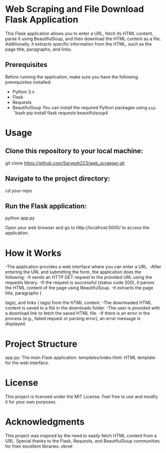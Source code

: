 # Web Scraping and File Download Flask Application

This Flask application allows you to enter a URL, fetch its HTML content, parse it using BeautifulSoup, and then download the HTML content as a file. Additionally, it extracts specific information from the HTML, such as the page title, paragraphs, and links.

## Prerequisites
Before running the application, make sure you have the following prerequisites installed:
- Python 3.x
- Flask
- Requests
- BeautifulSoup
You can install the required Python packages using `pip`:
``bash
pip install flask requests beautifulsoup4

# Usage
## Clone this repository to your local machine:
 git clone https://github.com/Sarvesh223/web_scrapper.git

## Navigate to the project directory:
 cd your-repo
## Run the Flask application:
 python app.py

Open your web browser and go to http://localhost:5000/ to access the application.
# How it Works
-The application provides a web interface where you can enter a URL.
-After entering the URL and submitting the form, the application does the following:
-It sends an HTTP GET request to the provided URL using the requests library.
-If the request is successful (status code 200), it parses the HTML content of the page using BeautifulSoup.
-It extracts the page title, paragraphs (<p> tags), and links (<a> tags) from the HTML content.
-The downloaded HTML content is saved to a file in the downloads folder.
-The user is provided with a download link to fetch the saved HTML file.
-If there is an error in the process (e.g., failed request or parsing error), an error message is displayed.

# Project Structure
app.py: The main Flask application.
templates/index.html: HTML template for the web interface.

# License
This project is licensed under the MIT License. Feel free to use and modify it for your own purposes.

# Acknowledgments
This project was inspired by the need to easily fetch  HTML content from a URL.
Special thanks to the Flask, Requests, and BeautifulSoup communities for their excellent libraries.
vbnet









